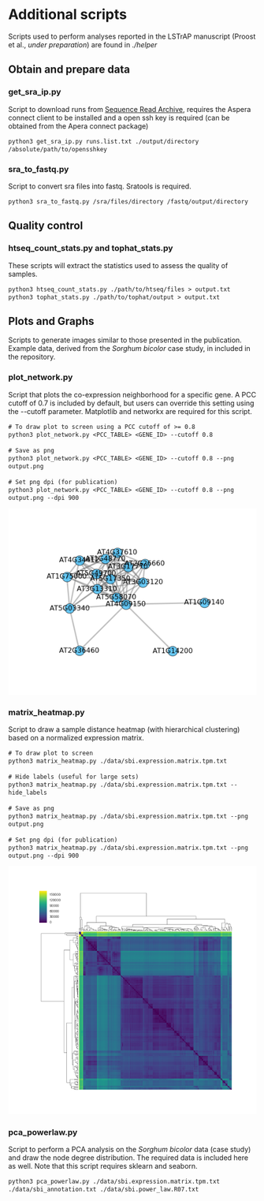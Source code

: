 # Additional scripts

Scripts used to perform analyses reported in the LSTrAP manuscript (Proost et al., *under preparation*) are found in 
*./helper*

## Obtain and prepare data

### get_sra_ip.py

Script to download runs from [Sequence Read Archive](http://www.ncbi.nlm.nih.gov/sra), requires the Aspera connect 
client to be installed and a open ssh key is required (can be obtained from the Apera connect package)
 
    python3 get_sra_ip.py runs.list.txt ./output/directory /absolute/path/to/opensshkey
     
### sra_to_fastq.py

Script to convert sra files into fastq. Sratools is required.

    python3 sra_to_fastq.py /sra/files/directory /fastq/output/directory

## Quality control

### htseq_count_stats.py and tophat_stats.py

These scripts will extract the statistics used to assess the quality of samples. 

    python3 htseq_count_stats.py ./path/to/htseq/files > output.txt
    python3 tophat_stats.py ./path/to/tophat/output > output.txt

## Plots and Graphs

Scripts to generate images similar to those presented in the publication. Example data, 
derived from the *Sorghum bicolor* case study, in included in the repository. 

### plot_network.py

Script that plots the co-expression neighborhood for a specific gene. A PCC cutoff of 0.7 is included by default,
but users can override this setting using the --cutoff parameter. Matplotlib and networkx are required for this
script.

    # To draw plot to screen using a PCC cutoff of >= 0.8
    python3 plot_network.py <PCC_TABLE> <GENE_ID> --cutoff 0.8

    # Save as png
    python3 plot_network.py <PCC_TABLE> <GENE_ID> --cutoff 0.8 --png output.png
    
    # Set png dpi (for publication)
    python3 plot_network.py <PCC_TABLE> <GENE_ID> --cutoff 0.8 --png output.png --dpi 900



![matrix example](images/plot_network.png "Example of plotted network")

### matrix_heatmap.py
    
Script to draw a sample distance heatmap (with hierarchical clustering) based 
on a normalized expression matrix.  
    
    # To draw plot to screen
    python3 matrix_heatmap.py ./data/sbi.expression.matrix.tpm.txt 
    
    # Hide labels (useful for large sets)
    python3 matrix_heatmap.py ./data/sbi.expression.matrix.tpm.txt --hide_labels
    
    # Save as png
    python3 matrix_heatmap.py ./data/sbi.expression.matrix.tpm.txt --png output.png
    
    # Set png dpi (for publication)
    python3 matrix_heatmap.py ./data/sbi.expression.matrix.tpm.txt --png output.png --dpi 900


![matrix example](images/matrix.png "Sample distance heatmap (with hierarchical clustering)")
    
    
### pca_powerlaw.py

Script to perform a PCA analysis on the *Sorghum bicolor* data (case study) and draw the node degree distribution. The
required data is included here as well. Note that this script requires sklearn and seaborn.

    python3 pca_powerlaw.py ./data/sbi.expression.matrix.tpm.txt ./data/sbi_annotation.txt ./data/sbi.power_law.R07.txt
    

    
